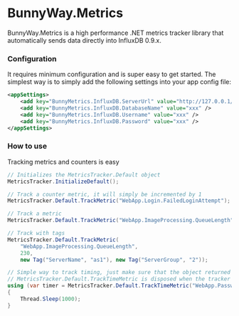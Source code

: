 # BunnyWay.Metrics
BunnyWay.Metrics is a high performance .NET metrics tracker library that automatically sends data directly into InfluxDB 0.9.x.


### Configuration
It requires minimum configuration and is super easy to get started. The simplest way is to simply add the following settings into your app config file:
```xml
<appSettings>
    <add key="BunnyMetrics.InfluxDB.ServerUrl" value="http://127.0.0.1/" />
    <add key="BunnyMetrics.InfluxDB.DatabaseName" value="xxx" />
    <add key="BunnyMetrics.InfluxDB.Username" value="xxx" />
    <add key="BunnyMetrics.InfluxDB.Password" value="xxx" />
</appSettings>
```

### How to use
Tracking metrics and counters is easy
```C#
// Initializes the MetricsTracker.Default object
MetricsTracker.InitializeDefault();

// Track a counter metric, it will simply be incremented by 1
MetricsTracker.Default.TrackMetric("WebApp.Login.FailedLoginAttempt");

// Track a metric
MetricsTracker.Default.TrackMetric("WebApp.ImageProcessing.QueueLength", 230);

// Track with tags
MetricsTracker.Default.TrackMetric(
    "WebApp.ImageProcessing.QueueLength", 
    230, 
    new Tag("ServerName", "as1"), new Tag("ServerGroup", "2"));

// Simple way to track timing, just make sure that the object returned by 
// MetricsTracker.Default.TrackTimeMetric is disposed when the tracker should be stopped
using (var timer = MetricsTracker.Default.TrackTimeMetric("WebApp.PasswordGeneration.Time"))
{
    Thread.Sleep(1000);
}
```
